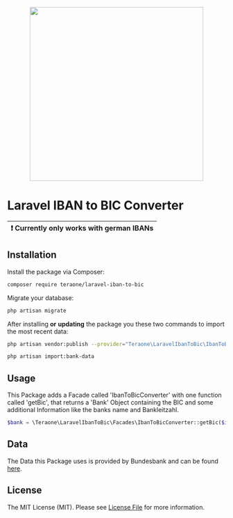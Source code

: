 <p align="center"><a href="https://teraone.de" target="_blank"><img src="https://res.cloudinary.com/hrltx1qd5/image/upload/v1587373434/zvlmq3tjtrn9rk2lm3du.svg" width="400"></a></p>

# Laravel IBAN to BIC Converter

| :exclamation:  **Currently only works with german IBANs** |
|-----------------------------------------------------------|


## Installation

Install the package via Composer:
```bash
composer require teraone/laravel-iban-to-bic
```

Migrate your database: 
```bash
php artisan migrate
```

After installing **or** **updating** the package you these two commands to import the most recent data:
```bash
php artisan vendor:publish --provider="Teraone\LaravelIbanToBic\IbanToBicServiceProvider" --force
```
```bash
php artisan import:bank-data
```

## Usage

This Package adds a Facade called 'IbanToBicConverter' with one function called 'getBic', that returns a 'Bank' Object containing the BIC and some additional Information like the banks name and Bankleitzahl.

```php
$bank = \Teraone\LaravelIbanToBic\Facades\IbanToBicConverter::getBic($iban);
```

## Data
The Data this Package uses is provided by Bundesbank and can be found [here](https://www.bundesbank.de/en/tasks/payment-systems/services/bank-sort-codes/download-bank-sort-codes-626218).

## License

The MIT License (MIT). Please see [License File](LICENSE.md) for more information.
